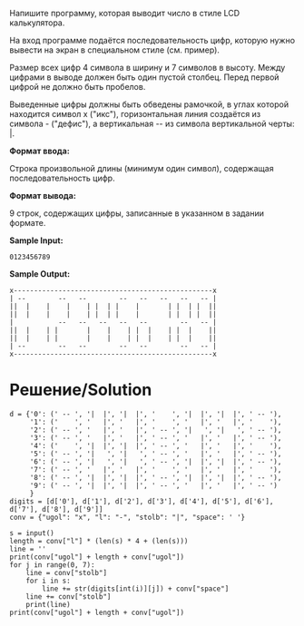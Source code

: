 Напишите программу, которая выводит число в стиле LCD калькулятора.

На вход программе подаётся последовательность цифр, которую нужно вывести на экран в специальном стиле (см. пример).

Размер всех цифр 4 символа в ширину и 7 символов в высоту. Между цифрами в выводе должен быть один пустой столбец. Перед первой цифрой не должно быть пробелов.

Выведенные цифры должны быть обведены рамочкой, в углах которой находится символ x ("икс"), горизонтальная линия создаётся из символа - ("дефис"), а вертикальная -- из символа вертикальной черты: |.

**Формат ввода:**

Строка произвольной длины (минимум один символ), содержащая последовательность цифр.

**Формат вывода:**

9 строк, содержащих цифры, записанные в указанном в задании формате.

**Sample Input:**

`0123456789`

**Sample Output:**
```
x-------------------------------------------------x
| --        --   --        --   --   --   --   -- |
||  |    |    |    | |  | |    |       | |  | |  ||
||  |    |    |    | |  | |    |       | |  | |  ||
|           --   --   --   --   --        --   -- |
||  |    | |       |    |    | |  |    | |  |    ||
||  |    | |       |    |    | |  |    | |  |    ||
| --        --   --        --   --        --   -- |
x-------------------------------------------------x
```
# Решение/Solution

```
d = {'0': (' -- ', '|  |', '|  |', '    ', '|  |', '|  |', ' -- '),
     '1': ('    ', '   |', '   |', '    ', '   |', '   |', '    '),
     '2': (' -- ', '   |', '   |', ' -- ', '|   ', '|   ', ' -- '),
     '3': (' -- ', '   |', '   |', ' -- ', '   |', '   |', ' -- '),
     '4': ('    ', '|  |', '|  |', ' -- ', '   |', '   |', '    '),
     '5': (' -- ', '|   ', '|   ', ' -- ', '   |', '   |', ' -- '),
     '6': (' -- ', '|   ', '|   ', ' -- ', '|  |', '|  |', ' -- '),
     '7': (' -- ', '   |', '   |', '    ', '   |', '   |', '    '),
     '8': (' -- ', '|  |', '|  |', ' -- ', '|  |', '|  |', ' -- '),
     '9': (' -- ', '|  |', '|  |', ' -- ', '   |', '   |', ' -- ')
     }
digits = [d['0'], d['1'], d['2'], d['3'], d['4'], d['5'], d['6'], d['7'], d['8'], d['9']]
conv = {"ugol": "x", "l": "-", "stolb": "|", "space": ' '}

s = input()
length = conv["l"] * (len(s) * 4 + (len(s)))
line = ''
print(conv["ugol"] + length + conv["ugol"])
for j in range(0, 7):
    line = conv["stolb"]
    for i in s:
        line += str(digits[int(i)][j]) + conv["space"]
    line += conv["stolb"]
    print(line)
print(conv["ugol"] + length + conv["ugol"])
```
